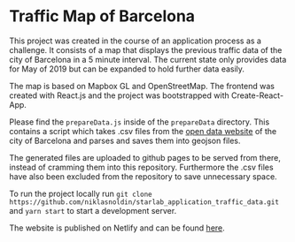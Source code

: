 # Traffic Map of Barcelona

This project was created in the course of an application process as a challenge.
It consists of a map that displays the previous traffic data of the city of Barcelona in a 5 minute interval.
The current state only provides data for May of 2019 but can be expanded to hold further data easily.

The map is based on Mapbox GL and OpenStreetMap.
The frontend was created with React.js and the project was bootstrapped with Create-React-App.

Please find the `prepareData.js` inside of the `prepareData` directory. This contains a script which takes .csv files from the [open data website](http://opendata-ajuntament.barcelona.cat/data/en/dataset/trams) of the city of Barcelona and parses and saves them into geojson files.

The generated files are uploaded to github pages to be served from there, instead of cramming them into this repository. Furthermore the .csv files have also been excluded from the repository to save unnecessary space.

To run the project locally run `git clone https://github.com/niklasnoldin/starlab_application_traffic_data.git` and `yarn start` to start a development server.

The website is published on Netlify and can be found [here](https://starlab-barcelona.netlify.com/).
